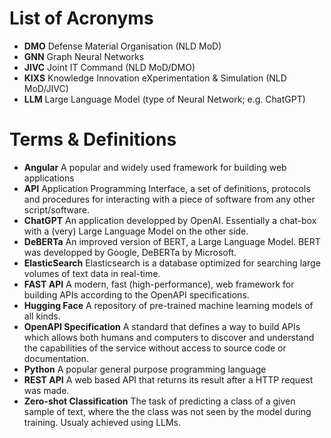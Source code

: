 # List of Acronyms

- **DMO** Defense Material Organisation (NLD MoD)
- **GNN** Graph Neural Networks
- **JIVC** Joint IT Command (NLD MoD/DMO)
- **KIXS** Knowledge Innovation eXperimentation & Simulation (NLD MoD/JIVC)
- **LLM** Large Language Model (type of Neural Network; e.g. ChatGPT)

# Terms & Definitions
- **Angular** A popular and widely used framework for building web applications
- **API** Application Programming Interface, a set of definitions, protocols and procedures for interacting with a piece of software from any other script/software.
- **ChatGPT** An application developped by OpenAI. Essentially a chat-box with a (very) Large Language Model on the other side.
- **DeBERTa** An improved version of BERT, a Large Language Model. BERT was developped by Google, DeBERTa by Microsoft.
- **ElasticSearch** Elasticsearch is a database optimized for searching large volumes of text data in real-time.
- **FAST API** A modern, fast (high-performance), web framework for building APIs according to the OpenAPI specifications.
- **Hugging Face** A repository of pre-trained machine learning models of all kinds.
- **OpenAPI Specification** A standard that defines a way to build APIs which allows both humans and computers to discover and understand the capabilities of the service without access to source code or documentation.
- **Python** A popular general purpose programming language
- **REST API** A web based API that returns its result after a HTTP request was made.
- **Zero-shot Classification** The task of predicting a class of a given sample of text, where the the class was not seen by the model during training. Usualy achieved using LLMs.
